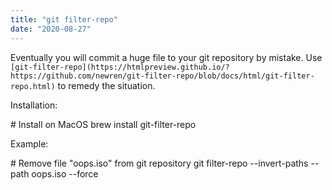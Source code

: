 ```yaml
---
title: "git filter-repo"
date: "2020-08-27"
---
```


Eventually you will commit a huge file to your git repository by mistake. Use `[git-filter-repo](https://htmlpreview.github.io/?https://github.com/newren/git-filter-repo/blob/docs/html/git-filter-repo.html)` to remedy the situation.

Installation:

\# Install on MacOS
brew install git-filter-repo

Example:

\# Remove file "oops.iso" from git repository
git filter-repo --invert-paths --path oops.iso --force
